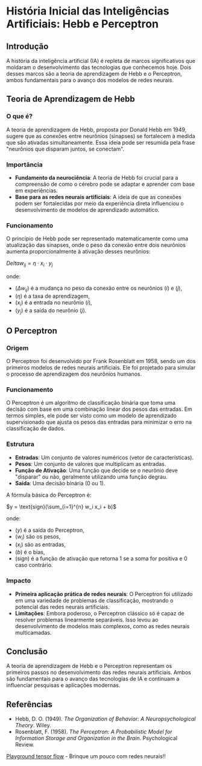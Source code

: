 # História Inicial das Inteligências Artificiais: Hebb e Perceptron

## Introdução
A história da inteligência artificial (IA) é repleta de marcos significativos que moldaram o desenvolvimento das tecnologias que conhecemos hoje. Dois desses marcos são a teoria de aprendizagem de Hebb e o Perceptron, ambos fundamentais para o avanço dos modelos de redes neurais.

## Teoria de Aprendizagem de Hebb

### O que é?
A teoria de aprendizagem de Hebb, proposta por Donald Hebb em 1949, sugere que as conexões entre neurônios (sinapses) se fortalecem à medida que são ativadas simultaneamente. Essa ideia pode ser resumida pela frase "neurônios que disparam juntos, se conectam".

### Importância
- **Fundamento da neurociência**: A teoria de Hebb foi crucial para a compreensão de como o cérebro pode se adaptar e aprender com base em experiências.
- **Base para as redes neurais artificiais**: A ideia de que as conexões podem ser fortalecidas por meio da experiência direta influenciou o desenvolvimento de modelos de aprendizado automático.

### Funcionamento
O princípio de Hebb pode ser representado matematicamente como uma atualização das sinapses, onde o peso da conexão entre dois neurônios aumenta proporcionalmente à ativação desses neurônios:


$`Delta w_{ij} = \eta \cdot x_i \cdot y_j`$


onde:
- $`( \Delta w_{ij} )`$ é a mudança no peso da conexão entre os neurônios $`( i )`$ e $`( j )`$,
- $`( \eta )`$ é a taxa de aprendizagem,
- $`( x_i )`$ é a entrada no neurônio $`( i )`$,
- $`( y_j )`$ é a saída do neurônio $`( j )`$.

## O Perceptron

### Origem
O Perceptron foi desenvolvido por Frank Rosenblatt em 1958, sendo um dos primeiros modelos de redes neurais artificiais. Ele foi projetado para simular o processo de aprendizagem dos neurônios humanos.

### Funcionamento
O Perceptron é um algoritmo de classificação binária que toma uma decisão com base em uma combinação linear dos pesos das entradas. Em termos simples, ele pode ser visto como um modelo de aprendizado supervisionado que ajusta os pesos das entradas para minimizar o erro na classificação de dados.

### Estrutura
- **Entradas**: Um conjunto de valores numéricos (vetor de características).
- **Pesos**: Um conjunto de valores que multiplicam as entradas.
- **Função de Ativação**: Uma função que decide se o neurônio deve "disparar" ou não, geralmente utilizando uma função degrau.
- **Saída**: Uma decisão binária (0 ou 1).

A fórmula básica do Perceptron é:

$`y = \text{sign}(\sum_{i=1}^{n} w_i x_i + b)`$

onde:
- $`( y )`$ é a saída do Perceptron,
- $`( w_i )`$ são os pesos,
- $`( x_i )`$ são as entradas,
- $`( b )`$ é o bias,
- $`( \text{sign} )`$ é a função de ativação que retorna 1 se a soma for positiva e 0 caso contrário.

### Impacto
- **Primeira aplicação prática de redes neurais**: O Perceptron foi utilizado em uma variedade de problemas de classificação, mostrando o potencial das redes neurais artificiais.
- **Limitações**: Embora poderoso, o Perceptron clássico só é capaz de resolver problemas linearmente separáveis. Isso levou ao desenvolvimento de modelos mais complexos, como as redes neurais multicamadas.

## Conclusão
A teoria de aprendizagem de Hebb e o Perceptron representam os primeiros passos no desenvolvimento das redes neurais artificiais. Ambos são fundamentais para o avanço das tecnologias de IA e continuam a influenciar pesquisas e aplicações modernas.

## Referências
- Hebb, D. O. (1949). *The Organization of Behavior: A Neuropsychological Theory*. Wiley.
- Rosenblatt, F. (1958). *The Perceptron: A Probabilistic Model for Information Storage and Organization in the Brain*. Psychological Review.

[Playground tensor flow](https://playground.tensorflow.org/) - Brinque um pouco com redes neurais!!
